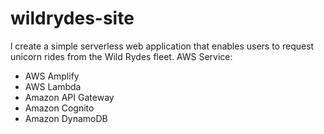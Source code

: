 # wildrydes-site
l create a simple serverless web application that enables users to request unicorn rides from the Wild Rydes fleet. 
AWS Service:
- AWS Amplify
- AWS Lambda
- Amazon API Gateway
- Amazon Cognito
- Amazon DynamoDB
